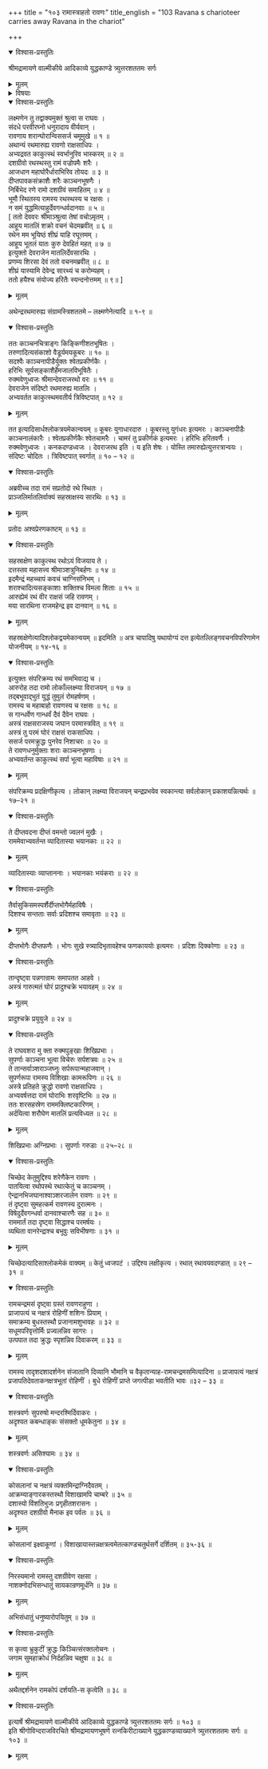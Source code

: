 +++
title = "१०३ रामास्त्राहतो रावणः"
title_english = "103 Ravana s charioteer carries away Ravana in the chariot"

+++

<details open><summary>विश्वास-प्रस्तुतिः</summary>

श्रीमद्रामायणे वाल्मीकीये आदिकाव्ये युद्धकाण्डे त्र्युत्तरशततमः सर्गः
</details>

<details><summary>मूलम्</summary>

श्रीमद्रामायणे वाल्मीकीये आदिकाव्ये युद्धकाण्डे त्र्युत्तरशततमः सर्गः
</details>

<details><summary>विषयाः</summary>

रथान्तरारोहणेनपुनस्समरायसमागच्छतिरावणे इन्द्रेण रामाय मातलिसनाथनिजरथ -प्रेषणम् ॥ १ ॥ रथस्थाभ्यां रामरावणाभ्यामद्भुतयुद्धप्रवर्तनम् ॥ २ ॥ तदा लोकभयावहमहो -त्पातप्रादुर्भावः ॥ ३ ॥

</details>

<details open><summary>विश्वास-प्रस्तुतिः</summary>

लक्ष्मणेन तु तद्वाक्यमुक्तं श्रुत्वा स राघवः ।  
संदधे परवीरघ्नो धनुरादाय वीर्यवान् ।  
रावणाय शरान्घोरान्विससर्ज चमूमुखे ॥ १ ॥  
अथान्यं रथमारुह्य रावणो राक्षसाधिपः ।  
अभ्यद्रवत काकुत्स्थं स्वर्भानुरिव भास्करम् ॥ २ ॥  
दशग्रीवो रथस्थस्तु रामं वज्रोपमैः शरैः ।  
आजधान महाघोरैर्धाराभिरिव तोयदः ॥ ३ ॥  
दीप्तपावकसंक्राशैः शरैः काञ्चनभूषणैः ।  
निर्बिभेद रणे रामो दशग्रीवं समाहितम् ॥ ४ ॥  
भूमौ स्थितस्य रामस्य रथस्थस्य च रक्षसः ।  
न समं युद्धमित्याहुर्देवगन्धर्वदानवाः ॥ ५ ॥  
\[ ततो देववरः श्रीमाञ्श्रुत्वा तेषां वचोऽमृतम् ।  
आहूय मातलिं शक्रो वचनं चेदमब्रवीत् ॥ ६ ॥  
रथेन मम भूयिष्ठं शीघ्रं याहि रघूत्तमम् ।  
आहूय भूतलं यातः कुरु देवहितं महत् ॥ ७ ॥  
इत्युक्तो देवराजेन मातलिर्देवसारथिः ।  
प्रणम्य शिरसा देवं ततो वचनमब्रवीत् ॥ ८ ॥  
शीघ्रं यास्यामि देवेन्द्र सारथ्यं च करोम्यहम् ।  
ततो हयैश्च संयोज्य हरितैः स्यन्दनोत्तमम् ॥ ९॥ \]
</details>

<details><summary>मूलम्</summary>

लक्ष्मणेन तु तद्वाक्यमुक्तं श्रुत्वा स राघवः ।  
संदधे परवीरघ्नो धनुरादाय वीर्यवान् ।  
रावणाय शरान्घोरान्विससर्ज चमूमुखे ॥ १ ॥  
अथान्यं रथमारुह्य रावणो राक्षसाधिपः ।  
अभ्यद्रवत काकुत्स्थं स्वर्भानुरिव भास्करम् ॥ २ ॥  
दशग्रीवो रथस्थस्तु रामं वज्रोपमैः शरैः ।  
आजधान महाघोरैर्धाराभिरिव तोयदः ॥ ३ ॥  
दीप्तपावकसंक्राशैः शरैः काञ्चनभूषणैः ।  
निर्बिभेद रणे रामो दशग्रीवं समाहितम् ॥ ४ ॥  
भूमौ स्थितस्य रामस्य रथस्थस्य च रक्षसः ।  
न समं युद्धमित्याहुर्देवगन्धर्वदानवाः ॥ ५ ॥  
\[ ततो देववरः श्रीमाञ्श्रुत्वा तेषां वचोऽमृतम् ।  
आहूय मातलिं शक्रो वचनं चेदमब्रवीत् ॥ ६ ॥  
रथेन मम भूयिष्ठं शीघ्रं याहि रघूत्तमम् ।  
आहूय भूतलं यातः कुरु देवहितं महत् ॥ ७ ॥  
इत्युक्तो देवराजेन मातलिर्देवसारथिः ।  
प्रणम्य शिरसा देवं ततो वचनमब्रवीत् ॥ ८ ॥  
शीघ्रं यास्यामि देवेन्द्र सारथ्यं च करोम्यहम् ।  
ततो हयैश्च संयोज्य हरितैः स्यन्दनोत्तमम् ॥ ९॥ \]
</details>

अथेन्द्ररथमारुह्य संग्रामस्त्रिशततमे – लक्ष्मणेनेत्यादि ॥ १-९ ॥

<details open><summary>विश्वास-प्रस्तुतिः</summary>

ततः काञ्चनचित्राङ्गः किङ्किणीशतभूषितः ।  
तरुणादित्यसंकाशो वैडूर्यमयकूबरः ॥ १० ॥  
सदश्वैः काञ्चनापीडैर्युक्तः श्वेतप्रकीर्णकैः ।  
हरिभिः सूर्यसङ्काशैर्हेमजालविभूषितैः ।  
रुक्मवेणुध्वजः श्रीमान्देवराजरथो वरः ॥ ११ ॥  
देवराजेन संदिष्टो रथमारुह्य मातलिः ।  
अभ्यवर्तत काकुत्स्थमवतीर्य त्रिविष्टपात् ॥ १२ ॥
</details>

<details><summary>मूलम्</summary>

ततः काञ्चनचित्राङ्गः किङ्किणीशतभूषितः ।  
तरुणादित्यसंकाशो वैडूर्यमयकूबरः ॥ १० ॥  
सदश्वैः काञ्चनापीडैर्युक्तः श्वेतप्रकीर्णकैः ।  
हरिभिः सूर्यसङ्काशैर्हेमजालविभूषितैः ।  
रुक्मवेणुध्वजः श्रीमान्देवराजरथो वरः ॥ ११ ॥  
देवराजेन संदिष्टो रथमारुह्य मातलिः ।  
अभ्यवर्तत काकुत्स्थमवतीर्य त्रिविष्टपात् ॥ १२ ॥
</details>

तत इत्यादिसार्धश्लोकत्रयमेकान्वयम् ॥ कूबरः युगाधारदारु । कूबरस्तु युगंधरः इत्यमरः । काञ्चनापीडैः काञ्चनालंकारैः । श्वेतप्रकीर्णकैः श्वेतचामरैः । चामरं तु प्रकीर्णकं इत्यमरः । हरिभिः हरितवर्णैः । रुक्मवेणुध्वजः । कनकदण्डध्वजः । देवराजरथ इति । य इति शेषः । योस्ति तमारुह्येत्युत्तरत्रान्वयः । संदिष्टः चोदितः । त्रिविष्टपात् स्वर्गात् ॥ १० – १२ ॥

<details open><summary>विश्वास-प्रस्तुतिः</summary>

अब्रवीच्च तदा रामं सप्रतोदो रथे स्थितः ।  
प्राञ्जलिर्मातलिर्वाक्यं सहस्राक्षस्य सारथिः ॥ १३ ॥
</details>

<details><summary>मूलम्</summary>

अब्रवीच्च तदा रामं सप्रतोदो रथे स्थितः ।  
प्राञ्जलिर्मातलिर्वाक्यं सहस्राक्षस्य सारथिः ॥ १३ ॥
</details>

प्रतोदः अश्वप्रेरणकाष्टम् ॥ १३ ॥

<details open><summary>विश्वास-प्रस्तुतिः</summary>

सहस्राक्षेण काकुत्स्थ रथोऽयं विजयाय ते ।  
दत्तस्तव महासत्त्व श्रीमाञ्शत्रुनिबर्हणः ॥ १४ ॥  
इदमैन्द्रं महच्चापं कवचं चाग्निसंनिभम् ।  
शराश्चादित्यसङ्काशाः शक्तिश्च विमला शिताः ॥ १५ ॥  
आरुह्येमं रथं वीर राक्षसं जहि रावणम् ।  
मया सारथिना राजमहेन्द्र इव दानवान् ॥ १६ ॥
</details>

<details><summary>मूलम्</summary>

सहस्राक्षेण काकुत्स्थ रथोऽयं विजयाय ते ।  
दत्तस्तव महासत्त्व श्रीमाञ्शत्रुनिबर्हणः ॥ १४ ॥  
इदमैन्द्रं महच्चापं कवचं चाग्निसंनिभम् ।  
शराश्चादित्यसङ्काशाः शक्तिश्च विमला शिताः ॥ १५ ॥  
आरुह्येमं रथं वीर राक्षसं जहि रावणम् ।  
मया सारथिना राजमहेन्द्र इव दानवान् ॥ १६ ॥
</details>

सहस्राक्षेणेत्यादिश्लोकद्वयमेकान्वयम् ॥ इदमिति ॥ अत्र चापादिषु यथायोग्यं दत्त इत्येतल्लिङ्गवचनविपरिणामेन योजनीयम् ॥ १४-१६ ॥

<details open><summary>विश्वास-प्रस्तुतिः</summary>

इत्युक्तः संपरिक्रम्य रथं समभिवाद्य च ।  
आरुरोह तदा रामो लोकाँल्लक्ष्म्या विराजयन् ॥ १७ ॥  
तद्बभूवाद्भुतं युद्धं तुमुलं रोमहर्षणम् ।  
रामस्य च महाबाहो रावणस्य च रक्षसः ॥ १८ ॥  
स गान्धर्वेण गान्धर्वं दैवं दैवेन राघवः ।  
अस्त्रं राक्षसराजस्य जघान परमास्त्रवित् ॥ १९ ॥  
अस्त्रं तु परमं घोरं राक्षसं राकसाधिपः ।  
ससर्ज परमक्रुद्धः पुनरेव निशाचरः ॥ २० ॥  
ते रावणधनुर्मुक्ताः शराः काञ्चनभूषणाः ।  
अभ्यवर्तन्त काकुत्स्थं सर्पा भूत्वा महाविषाः ॥ २१ ॥
</details>

<details><summary>मूलम्</summary>

इत्युक्तः संपरिक्रम्य रथं समभिवाद्य च ।  
आरुरोह तदा रामो लोकाँल्लक्ष्म्या विराजयन् ॥ १७ ॥  
तद्बभूवाद्भुतं युद्धं तुमुलं रोमहर्षणम् ।  
रामस्य च महाबाहो रावणस्य च रक्षसः ॥ १८ ॥  
स गान्धर्वेण गान्धर्वं दैवं दैवेन राघवः ।  
अस्त्रं राक्षसराजस्य जघान परमास्त्रवित् ॥ १९ ॥  
अस्त्रं तु परमं घोरं राक्षसं राकसाधिपः ।  
ससर्ज परमक्रुद्धः पुनरेव निशाचरः ॥ २० ॥  
ते रावणधनुर्मुक्ताः शराः काञ्चनभूषणाः ।  
अभ्यवर्तन्त काकुत्स्थं सर्पा भूत्वा महाविषाः ॥ २१ ॥
</details>

संपरिक्रम्य प्रदक्षिणीकृत्य । लोकान् लक्ष्म्या विराजयन् चन्द्रप्रभयेव स्वकान्त्या सर्वलोकान् प्रकाशयन्नित्यर्थः ॥ १७–२१ ॥

<details open><summary>विश्वास-प्रस्तुतिः</summary>

ते दीप्तवदना दीप्तं वमन्तो ज्वलनं मुखैः ।  
राममेवाभ्यवर्तन्त व्यादितास्या भयानकाः ॥ २२ ॥
</details>

<details><summary>मूलम्</summary>

ते दीप्तवदना दीप्तं वमन्तो ज्वलनं मुखैः ।  
राममेवाभ्यवर्तन्त व्यादितास्या भयानकाः ॥ २२ ॥
</details>

व्यादितास्याः व्याप्ताननाः । भयानकाः भयंकराः ॥ २२ ॥

<details open><summary>विश्वास-प्रस्तुतिः</summary>

तैर्वासुकिसमस्पर्शैर्दीप्तभोगैर्महाविषैः ।  
दिशश्च सन्तताः सर्वाः प्रदिशश्च समावृताः ॥ २३ ॥
</details>

<details><summary>मूलम्</summary>

तैर्वासुकिसमस्पर्शैर्दीप्तभोगैर्महाविषैः ।  
दिशश्च सन्तताः सर्वाः प्रदिशश्च समावृताः ॥ २३ ॥
</details>

दीप्तभोगैः दीप्तफणैः । भोगः सुखे स्त्र्यादिभृतावहेश्च फणकाययोः इत्यमरः । प्रदिशः दिक्कोणाः ॥ २३ ॥

<details open><summary>विश्वास-प्रस्तुतिः</summary>

तान्दृष्ट्वा पन्नगान्रामः समापतत आहवे ।  
अस्त्रं गारुत्मतं घोरं प्रादुश्चक्रे भयावहम् ॥ २४ ॥
</details>

<details><summary>मूलम्</summary>

तान्दृष्ट्वा पन्नगान्रामः समापतत आहवे ।  
अस्त्रं गारुत्मतं घोरं प्रादुश्चक्रे भयावहम् ॥ २४ ॥
</details>

प्रादुश्चक्रे प्रयुयुजे ॥ २४ ॥

<details open><summary>विश्वास-प्रस्तुतिः</summary>

ते राघवशरा मु क्ता रुक्मपुङ्खाः शिखिप्रभाः ।  
सुपर्णाः काञ्चना भूत्वा विचेरुः सर्पशत्रवः ॥ २५ ॥  
ते तान्सर्वाञ्शराञ्जघ्नुः सर्परूपान्महाजवान् ।  
सुपर्णरूपा रामस्य विशिखाः कामरूपिणः ॥ २६ ॥  
अस्त्रे प्रतिहते क्रुद्धो रावणो राक्षसाधिपः ।  
अभ्यवर्षत्तदा रामं घोराभिः शरवृष्टिभिः ॥ २७ ॥  
ततः शरसहस्रेण राममक्लिष्टकारिणम् ।  
अर्दयित्वा शरौघेण मातलिं प्रत्यविध्यत ॥ २८ ॥
</details>

<details><summary>मूलम्</summary>

ते राघवशरा मु क्ता रुक्मपुङ्खाः शिखिप्रभाः ।  
सुपर्णाः काञ्चना भूत्वा विचेरुः सर्पशत्रवः ॥ २५ ॥  
ते तान्सर्वाञ्शराञ्जघ्नुः सर्परूपान्महाजवान् ।  
सुपर्णरूपा रामस्य विशिखाः कामरूपिणः ॥ २६ ॥  
अस्त्रे प्रतिहते क्रुद्धो रावणो राक्षसाधिपः ।  
अभ्यवर्षत्तदा रामं घोराभिः शरवृष्टिभिः ॥ २७ ॥  
ततः शरसहस्रेण राममक्लिष्टकारिणम् ।  
अर्दयित्वा शरौघेण मातलिं प्रत्यविध्यत ॥ २८ ॥
</details>

शिखिप्रभाः अग्निप्रभाः । सुपर्णाः गरुडाः ॥ २५–२८ ॥

<details open><summary>विश्वास-प्रस्तुतिः</summary>

चिच्छेद केतुमुद्दिश्य शरेणैकेन रावणः ।  
पातयित्वा रथोपस्थे रथात्केतुं च काञ्चनम् ।  
ऐन्द्रानभिजघानाश्वाञ्शरजालेन रावणः ॥ २९ ॥  
तं दृष्ट्वा सुमहत्कर्म रावणस्य दुरात्मनः ।  
विषेदुर्देवगन्धर्वा दानवाश्चारणैः सह ॥ ३० ॥  
राममार्तं तदा दृष्ट्वा सिद्धाश्च परमर्षयः ।  
व्यथिता वानरेन्द्राश्च बभूवुः सविभीषणाः ॥ ३१ ॥
</details>

<details><summary>मूलम्</summary>

चिच्छेद केतुमुद्दिश्य शरेणैकेन रावणः ।  
पातयित्वा रथोपस्थे रथात्केतुं च काञ्चनम् ।  
ऐन्द्रानभिजघानाश्वाञ्शरजालेन रावणः ॥ २९ ॥  
तं दृष्ट्वा सुमहत्कर्म रावणस्य दुरात्मनः ।  
विषेदुर्देवगन्धर्वा दानवाश्चारणैः सह ॥ ३० ॥  
राममार्तं तदा दृष्ट्वा सिद्धाश्च परमर्षयः ।  
व्यथिता वानरेन्द्राश्च बभूवुः सविभीषणाः ॥ ३१ ॥
</details>

चिच्छेदत्यादिसाश्लोकमेकं वाक्यम् ॥ केतुं ध्वजपटं । उद्दिश्य लक्षीकृत्य । रथात् रथावयवदण्डात् ॥ २९ – ३१ ॥

<details open><summary>विश्वास-प्रस्तुतिः</summary>

रामचन्द्रमसं दृष्ट्वा ग्रस्तं रावणराहुणा ।  
प्राजापत्यं च नक्षत्रं रोहिणीं शशिनः प्रियाम् ।  
समाक्रम्य बुधस्तस्थौ प्रजानामशुभावहः ॥ ३२ ॥  
सधूमपरिवृत्तोर्मिः प्रज्वलन्निव सागरः ।  
उत्पपात तदा क्रुद्धः स्पृशन्निव दिवाकरम् ॥ ३३ ॥
</details>

<details><summary>मूलम्</summary>

रामचन्द्रमसं दृष्ट्वा ग्रस्तं रावणराहुणा ।  
प्राजापत्यं च नक्षत्रं रोहिणीं शशिनः प्रियाम् ।  
समाक्रम्य बुधस्तस्थौ प्रजानामशुभावहः ॥ ३२ ॥  
सधूमपरिवृत्तोर्मिः प्रज्वलन्निव सागरः ।  
उत्पपात तदा क्रुद्धः स्पृशन्निव दिवाकरम् ॥ ३३ ॥
</details>

रामस्य तादृशदशादर्शनेन संजातानि दिव्यानि भौमानि च वैकृतान्याह-रामचन्द्रमसमित्यादिना ॥ प्राजापत्यं नक्षत्रं प्रजापतिदेवताकनक्षत्रभूतां रोहिणीं । बुधे रोहिणीं प्राप्ते जगत्पीडा भवतीति भावः ॥३२ – ३३ ॥

<details open><summary>विश्वास-प्रस्तुतिः</summary>

शस्त्रवर्णः सुपरुषो मन्दरश्मिर्दिवाकरः ।  
अदृश्यत कबन्धाङ्कः संसक्तो धूमकेतुना ॥ ३४ ॥
</details>

<details><summary>मूलम्</summary>

शस्त्रवर्णः सुपरुषो मन्दरश्मिर्दिवाकरः ।  
अदृश्यत कबन्धाङ्कः संसक्तो धूमकेतुना ॥ ३४ ॥
</details>

शस्त्रवर्णः असिश्यामः ॥ ३४ ॥

<details open><summary>विश्वास-प्रस्तुतिः</summary>

कोसलानां च नक्षत्रं व्यक्तमिन्द्राग्निदैवतम् ।  
आक्रम्याङ्गारकस्तस्थौ विशाखामपि चाम्बरे ॥ ३५ ॥  
दशास्यो विंशतिभुजः प्रगृहीतशरासनः ।  
अदृश्यत दशग्रीवो मैनाक इव पर्वतः ॥ ३६ ॥
</details>

<details><summary>मूलम्</summary>

कोसलानां च नक्षत्रं व्यक्तमिन्द्राग्निदैवतम् ।  
आक्रम्याङ्गारकस्तस्थौ विशाखामपि चाम्बरे ॥ ३५ ॥  
दशास्यो विंशतिभुजः प्रगृहीतशरासनः ।  
अदृश्यत दशग्रीवो मैनाक इव पर्वतः ॥ ३६ ॥
</details>

कोसलानां इक्ष्वाकूणां । विशाखायास्तन्नक्षत्रत्वमेतत्काण्डचतुर्थसर्गे दर्शितम् ॥ ३५-३६ ॥

<details open><summary>विश्वास-प्रस्तुतिः</summary>

निरस्यमानो रामस्तु दशग्रीवेण रक्षसा ।  
नाशक्नोदभिसन्धातुं सायकान्रणमूर्धनि ॥ ३७ ॥
</details>

<details><summary>मूलम्</summary>

निरस्यमानो रामस्तु दशग्रीवेण रक्षसा ।  
नाशक्नोदभिसन्धातुं सायकान्रणमूर्धनि ॥ ३७ ॥
</details>

अभिसंधातुं धनुष्यारोपयितुम् ॥ ३७ ॥

<details open><summary>विश्वास-प्रस्तुतिः</summary>

स कृत्वा भ्रुकुटीं क्रुद्धः किञ्चित्संरक्तलोचनः ।  
जगाम सुमहाक्रोधं निर्दहन्निव चक्षुषा ॥ ३८ ॥
</details>

<details><summary>मूलम्</summary>

स कृत्वा भ्रुकुटीं क्रुद्धः किञ्चित्संरक्तलोचनः ।  
जगाम सुमहाक्रोधं निर्दहन्निव चक्षुषा ॥ ३८ ॥
</details>

अथैतद्दर्शनेन रामकोपं दर्शयति-स कृत्वेति ॥ ३८ ॥

<details open><summary>विश्वास-प्रस्तुतिः</summary>

इत्यार्षे श्रीमद्रामायणे वाल्मीकीये आदिकाव्ये युद्धकाण्डे त्र्युत्तरशततमः सर्गः ॥ १०३ ॥  
इति श्रीगोविन्दराजविरचिते श्रीमद्रामायणभूषणे रत्नकिरीटाख्याने युद्धकाण्डव्याख्याने त्र्युत्तरशततमः सर्गः ॥ १०३ ॥
</details>

<details><summary>मूलम्</summary>

इत्यार्षे श्रीमद्रामायणे वाल्मीकीये आदिकाव्ये युद्धकाण्डे त्र्युत्तरशततमः सर्गः ॥ १०३ ॥  
इति श्रीगोविन्दराजविरचिते श्रीमद्रामायणभूषणे रत्नकिरीटाख्याने युद्धकाण्डव्याख्याने त्र्युत्तरशततमः सर्गः ॥ १०३ ॥
</details>

